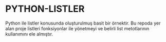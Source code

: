 # PYTHON-LISTLER
Python ile listler konusunda oluşturulmuş basit bir örnektir. Bu repoda yer alan proje listleri fonksiyonlar ile yönetmeyi ve belirli list metotlarının kullanımını ele almıştır.
